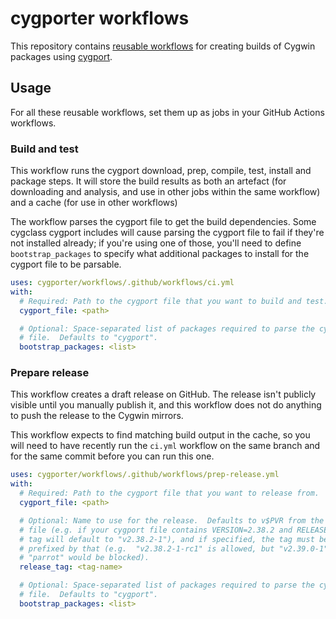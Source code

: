 # cygporter workflows

This repository contains [reusable workflows][] for creating builds of Cygwin
packages using [cygport][].

## Usage

For all these reusable workflows, set them up as jobs in your GitHub Actions
workflows.

### Build and test

This workflow runs the cygport download, prep, compile, test, install and
package steps.  It will store the build results as both an artefact (for
downloading and analysis, and use in other jobs within the same workflow) and a
cache (for use in other workflows)

The workflow parses the cygport file to get the build dependencies.  Some
cygclass cygport includes will cause parsing the cygport file to fail if
they're not installed already; if you're using one of those, you'll need to
define `bootstrap_packages` to specify what additional packages to install for
the cygport file to be parsable.

```yaml
uses: cygporter/workflows/.github/workflows/ci.yml
with:
  # Required: Path to the cygport file that you want to build and test.
  cygport_file: <path>

  # Optional: Space-separated list of packages required to parse the cygport
  # file.  Defaults to "cygport".
  bootstrap_packages: <list>
```

### Prepare release

This workflow creates a draft release on GitHub.  The release isn't publicly
visible until you manually publish it, and this workflow does not do anything
to push the release to the Cygwin mirrors.

This workflow expects to find matching build output in the cache, so you will
need to have recently run the `ci.yml` workflow on the same branch and for the
same commit before you can run this one.

```yaml
uses: cygporter/workflows/.github/workflows/prep-release.yml
with:
  # Required: Path to the cygport file that you want to release from.
  cygport_file: <path>

  # Optional: Name to use for the release.  Defaults to v$PVR from the cygport
  # file (e.g. if your cygport file contains VERSION=2.38.2 and RELEASE=1, the
  # tag will default to "v2.38.2-1"), and if specified, the tag must be
  # prefixed by that (e.g.  "v2.38.2-1-rc1" is allowed, but "v2.39.0-1" or
  # "parrot" would be blocked).
  release_tag: <tag-name>

  # Optional: Space-separated list of packages required to parse the cygport
  # file.  Defaults to "cygport".
  bootstrap_packages: <list>
```

[reusable workflows]: https://docs.github.com/en/actions/using-workflows/reusing-workflows
[cygport]: https://cygwin.github.io/cygport/
[cygporter/action]: https://github.com/cygporter/action
[actions]: https://docs.github.com/en/actions/creating-actions/about-custom-actions
